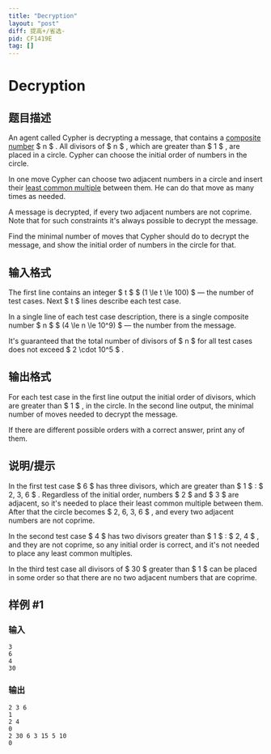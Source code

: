 ```yaml
---
title: "Decryption"
layout: "post"
diff: 提高+/省选-
pid: CF1419E
tag: []
---
```


# Decryption

## 题目描述

An agent called Cypher is decrypting a message, that contains a [composite number](https://en.wikipedia.org/wiki/Composite_number) $ n $ . All divisors of $ n $ , which are greater than $ 1 $ , are placed in a circle. Cypher can choose the initial order of numbers in the circle.

In one move Cypher can choose two adjacent numbers in a circle and insert their [least common multiple](https://en.wikipedia.org/wiki/Least_common_multiple) between them. He can do that move as many times as needed.

A message is decrypted, if every two adjacent numbers are not coprime. Note that for such constraints it's always possible to decrypt the message.

Find the minimal number of moves that Cypher should do to decrypt the message, and show the initial order of numbers in the circle for that.

## 输入格式

The first line contains an integer $ t $ $ (1 \le t \le 100) $ — the number of test cases. Next $ t $ lines describe each test case.

In a single line of each test case description, there is a single composite number $ n $ $ (4 \le n \le 10^9) $ — the number from the message.

It's guaranteed that the total number of divisors of $ n $ for all test cases does not exceed $ 2 \cdot 10^5 $ .

## 输出格式

For each test case in the first line output the initial order of divisors, which are greater than $ 1 $ , in the circle. In the second line output, the minimal number of moves needed to decrypt the message.

If there are different possible orders with a correct answer, print any of them.

## 说明/提示

In the first test case $ 6 $ has three divisors, which are greater than $ 1 $ : $ 2, 3, 6 $ . Regardless of the initial order, numbers $ 2 $ and $ 3 $ are adjacent, so it's needed to place their least common multiple between them. After that the circle becomes $ 2, 6, 3, 6 $ , and every two adjacent numbers are not coprime.

In the second test case $ 4 $ has two divisors greater than $ 1 $ : $ 2, 4 $ , and they are not coprime, so any initial order is correct, and it's not needed to place any least common multiples.

In the third test case all divisors of $ 30 $ greater than $ 1 $ can be placed in some order so that there are no two adjacent numbers that are coprime.

## 样例 #1

### 输入

```
3
6
4
30
```

### 输出

```
2 3 6 
1
2 4 
0
2 30 6 3 15 5 10 
0
```

